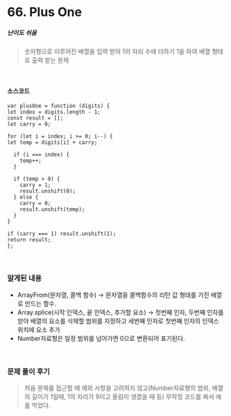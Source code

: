 # 66. Plus One

##### 난이도 쉬움

> 숫자형으로 이루어진 배열을 입력 받아 1의 자리 수에 더하기 1을 하여 배열 형태로 출력 받는 문제

<br>

#### 소스코드

    var plusOne = function (digits) {
    let index = digits.length - 1;
    const result = [];
    let carry = 0;

    for (let i = index; i >= 0; i--) {
    let temp = digits[i] + carry;

      if (i === index) {
        temp++;
      }

      if (temp > 9) {
        carry = 1;
        result.unshift(0);
      } else {
        carry = 0;
        result.unshift(temp);
      }
    }

    if (carry === 1) result.unshift(1);
    return result;
    };

<br>

### 알게된 내용

- ArrayFrom(문자열, 콜백 함수) -> 문자열을 콜백함수의 리턴 값 형태를 가진 배열로 만드는 함수.
  <br>
- Array.splice(시작 인덱스, 끝 인덱스, 추가할 요소) -> 첫번째 인자, 두번째 인자를 받아 배열의 요소를 삭제할 범위를 지정하고 세번째 인자로 첫번째 인자의 인덱스 위치에 요소 추가
  <br>
- Number자료형은 일정 범위를 넘어가면 0으로 변환되어 표기된다.

<br>

### 문제 풀이 후기

> 처음 문제를 접근할 때 예외 사항을 고려하지 않고(Number자료형의 범위, 배열의 길이가 1일때, 1의 자리가 9이고 올림이 생겼을 때 등) 무작정 코드를 짜서 애를 먹었다.
